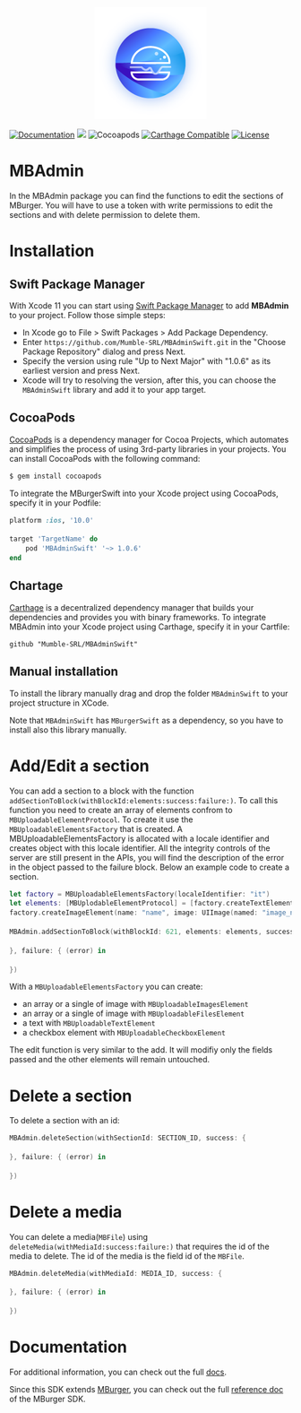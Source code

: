 <p align="center" >
<img src="https://raw.githubusercontent.com/Mumble-SRL/MBurgerSwift/master/Images/mburger-icon.png" alt="MBurger Logo" title="MBurger Logo">
</p>

[![Documentation](https://img.shields.io/badge/documentation-100%25-brightgreen.svg)](https://github.com/Mumble-SRL/MBAdminSwift/tree/master/docs)
[![](https://img.shields.io/badge/SPM-supported-DE5C43.svg?style=flat)](https://swift.org/package-manager/)
![Cocoapods](https://img.shields.io/badge/pod-v1.0.6-blue.svg)
[![Carthage Compatible](https://img.shields.io/badge/Carthage-compatible-4BC51D.svg?style=flat)](https://github.com/Carthage/Carthage)
[![License](https://img.shields.io/badge/License-Apache%202.0-yellow.svg)](LICENSE)



# MBAdmin

In the MBAdmin package you can find the functions to edit the sections of MBurger.
You will have to use a token with write permissions to edit the sections and with delete permission to delete them.

# Installation

## Swift Package Manager

With Xcode 11 you can start using [Swift Package Manager](https://swift.org/package-manager/) to add **MBAdmin** to your project. Follow those simple steps:

* In Xcode go to File > Swift Packages > Add Package Dependency.
* Enter `https://github.com/Mumble-SRL/MBAdminSwift.git` in the "Choose Package Repository" dialog and press Next.
* Specify the version using rule "Up to Next Major" with "1.0.6" as its earliest version and press Next.
* Xcode will try to resolving the version, after this, you can choose the `MBAdminSwift` library and add it to your app target.

## CocoaPods

[CocoaPods](https://cocoapods.org) is a dependency manager for Cocoa Projects, which automates and simplifies the process of using 3rd-party libraries in your projects. You can install CocoaPods with the following command:

```ruby
$ gem install cocoapods
```

To integrate the MBurgerSwift into your Xcode project using CocoaPods, specify it in your Podfile:

```ruby
platform :ios, '10.0'

target 'TargetName' do
    pod 'MBAdminSwift' '~> 1.0.6'
end
```

## Chartage
[Carthage](https://github.com/Carthage/Carthage) is a decentralized dependency manager that builds your dependencies and provides you with binary frameworks. To integrate MBAdmin into your Xcode project using Carthage, specify it in your Cartfile:

```
github "Mumble-SRL/MBAdminSwift"
```

## Manual installation

To install the library manually drag and drop the folder `MBAdminSwift` to your project structure in XCode. 

Note that `MBAdminSwift` has `MBurgerSwift` as a dependency, so you have to install also this library manually.

# Add/Edit a section

You can add a section to a block with the function `addSectionToBlock(withBlockId:elements:success:failure:)`. To call this function you need to create an array of elements confrom to `MBUploadableElementProtocol`. To create it use the `MBUploadableElementsFactory` that is created. A MBUploadableElementsFactory is allocated with a locale identifier and creates object with this locale identifier. All the integrity controls of the server are still present in the APIs, you will find the description of the error in the object passed to the failure block. Below an example code to create a section. 

```swift
let factory = MBUploadableElementsFactory(localeIdentifier: "it")
let elements: [MBUplodableElementProtocol] = [factory.createTextElement(name: "name", text: "text"),
factory.createImageElement(name: "name", image: UIImage(named: "image_name")!)]

MBAdmin.addSectionToBlock(withBlockId: 621, elements: elements, success: { sectionId in

}, failure: { (error) in
            
})         
```

With a `MBUploadableElementsFactory` you can create: 

* an array or a single of image with `MBUploadableImagesElement`
* an array or a single of image with `MBUploadableFilesElement`
* a text with `MBUploadableTextElement`
* a checkbox element with `MBUploadableCheckboxElement`

The edit function is very similar to the add. It will modifiy only the fields passed and the other elements will remain untouched.

# Delete a section

To delete a section with an id:

```swift
MBAdmin.deleteSection(withSectionId: SECTION_ID, success: {

}, failure: { (error) in
      
})

```

# Delete a media

You can delete a media(`MBFile`) using `deleteMedia(withMediaId:success:failure:)` that requires the id of the media to delete. The id of the media is the field id of the `MBFile`.

```swift
MBAdmin.deleteMedia(withMediaId: MEDIA_ID, success: {
            
}, failure: { (error) in
            
})
```

# Documentation

For additional information, you can check out the full [docs](https://github.com/Mumble-SRL/MBAdmin/tree/master/docs).

Since this SDK extends [MBurger](https://github.com/Mumble-SRL/MBurgerSwift), you can check out the full [reference doc](https://github.com/Mumble-SRL/MBurgerSwift/tree/master/docs) of the MBurger SDK.


